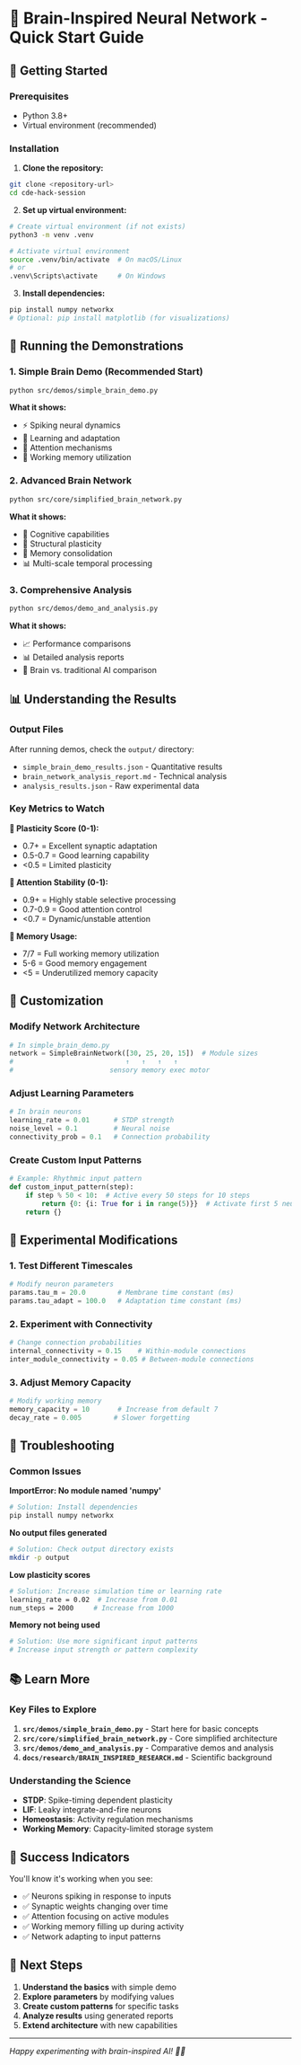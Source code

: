 # 🧠 Brain-Inspired Neural Network - Quick Start Guide

## 🚀 Getting Started

### Prerequisites
- Python 3.8+ 
- Virtual environment (recommended)

### Installation

1. **Clone the repository:**
```bash
git clone <repository-url>
cd cde-hack-session
```

2. **Set up virtual environment:**
```bash
# Create virtual environment (if not exists)
python3 -m venv .venv

# Activate virtual environment
source .venv/bin/activate  # On macOS/Linux
# or
.venv\Scripts\activate     # On Windows
```

3. **Install dependencies:**
```bash
pip install numpy networkx
# Optional: pip install matplotlib (for visualizations)
```

## 🎯 Running the Demonstrations

### 1. Simple Brain Demo (Recommended Start)
```bash
python src/demos/simple_brain_demo.py
```
**What it shows:**
- ⚡ Spiking neural dynamics
- 🧠 Learning and adaptation
- 🎯 Attention mechanisms
- 💾 Working memory utilization

### 2. Advanced Brain Network
```bash
python src/core/simplified_brain_network.py
```
**What it shows:**
- 🔬 Cognitive capabilities
- 🌱 Structural plasticity
- 🔄 Memory consolidation
- 📊 Multi-scale temporal processing

### 3. Comprehensive Analysis
```bash
python src/demos/demo_and_analysis.py
```
**What it shows:**
- 📈 Performance comparisons
- 📊 Detailed analysis reports
- 🎯 Brain vs. traditional AI comparison

## 📊 Understanding the Results

### Output Files
After running demos, check the `output/` directory:

- `simple_brain_demo_results.json` - Quantitative results
- `brain_network_analysis_report.md` - Technical analysis
- `analysis_results.json` - Raw experimental data

### Key Metrics to Watch

**🧠 Plasticity Score (0-1):**
- 0.7+ = Excellent synaptic adaptation
- 0.5-0.7 = Good learning capability
- <0.5 = Limited plasticity

**🎯 Attention Stability (0-1):**
- 0.9+ = Highly stable selective processing
- 0.7-0.9 = Good attention control
- <0.7 = Dynamic/unstable attention

**💾 Memory Usage:**
- 7/7 = Full working memory utilization
- 5-6 = Good memory engagement
- <5 = Underutilized memory capacity

## 🔧 Customization

### Modify Network Architecture
```python
# In simple_brain_demo.py
network = SimpleBrainNetwork([30, 25, 20, 15])  # Module sizes
#                            ↑   ↑   ↑   ↑
#                        sensory memory exec motor
```

### Adjust Learning Parameters
```python
# In brain neurons
learning_rate = 0.01      # STDP strength
noise_level = 0.1         # Neural noise
connectivity_prob = 0.1   # Connection probability
```

### Create Custom Input Patterns
```python
# Example: Rhythmic input pattern
def custom_input_pattern(step):
    if step % 50 < 10:  # Active every 50 steps for 10 steps
        return {0: {i: True for i in range(5)}}  # Activate first 5 neurons in module 0
    return {}
```

## 🧪 Experimental Modifications

### 1. Test Different Timescales
```python
# Modify neuron parameters
params.tau_m = 20.0        # Membrane time constant (ms)
params.tau_adapt = 100.0   # Adaptation time constant (ms)
```

### 2. Experiment with Connectivity
```python
# Change connection probabilities
internal_connectivity = 0.15    # Within-module connections
inter_module_connectivity = 0.05 # Between-module connections
```

### 3. Adjust Memory Capacity
```python
# Modify working memory
memory_capacity = 10       # Increase from default 7
decay_rate = 0.005        # Slower forgetting
```

## 🐛 Troubleshooting

### Common Issues

**ImportError: No module named 'numpy'**
```bash
# Solution: Install dependencies
pip install numpy networkx
```

**No output files generated**
```bash
# Solution: Check output directory exists
mkdir -p output
```

**Low plasticity scores**
```bash
# Solution: Increase simulation time or learning rate
learning_rate = 0.02  # Increase from 0.01
num_steps = 2000     # Increase from 1000
```

**Memory not being used**
```bash
# Solution: Use more significant input patterns
# Increase input strength or pattern complexity
```

## 📚 Learn More

### Key Files to Explore
1. **`src/demos/simple_brain_demo.py`** - Start here for basic concepts
2. **`src/core/simplified_brain_network.py`** - Core simplified architecture
3. **`src/demos/demo_and_analysis.py`** - Comparative demos and analysis
4. **`docs/research/BRAIN_INSPIRED_RESEARCH.md`** - Scientific background

### Understanding the Science
- **STDP**: Spike-timing dependent plasticity
- **LIF**: Leaky integrate-and-fire neurons  
- **Homeostasis**: Activity regulation mechanisms
- **Working Memory**: Capacity-limited storage system

## 🎉 Success Indicators

You'll know it's working when you see:
- ✅ Neurons spiking in response to inputs
- ✅ Synaptic weights changing over time
- ✅ Attention focusing on active modules
- ✅ Working memory filling up during activity
- ✅ Network adapting to input patterns

## 🚀 Next Steps

1. **Understand the basics** with simple demo
2. **Explore parameters** by modifying values
3. **Create custom patterns** for specific tasks
4. **Analyze results** using generated reports
5. **Extend architecture** with new capabilities

---

*Happy experimenting with brain-inspired AI! 🧠✨*
